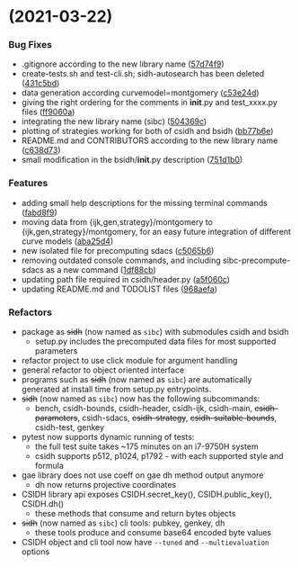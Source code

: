 #  (2021-03-22)


### Bug Fixes

* .gitignore according to the new library name ([57d74f9](https://github.com/JJChiDguez/velusqrt/commit/57d74f9e573ac7693e2e5a58d97aca26224ce10c))
* create-tests.sh and test-cli.sh; sidh-autosearch has been deleted ([431c5bd](https://github.com/JJChiDguez/velusqrt/commit/431c5bdf49744a930141b6daf984d68b2199eaf8))
* data generation according curvemodel=montgomery ([c53e24d](https://github.com/JJChiDguez/velusqrt/commit/c53e24daa4b0fcbf281b783695741ead13e13a19))
* giving the right ordering for the comments in __init__.py and test_xxxx.py files ([ff9060a](https://github.com/JJChiDguez/velusqrt/commit/ff9060a146dddad05176bea6d8f0051dec8d853f))
* integrating the new library name (sibc) ([504369c](https://github.com/JJChiDguez/velusqrt/commit/504369c0b7969adb222f0866f752f69548accff1))
* plotting of strategies working for both of csidh and bsidh ([bb77b6e](https://github.com/JJChiDguez/velusqrt/commit/bb77b6ed85906a2ae095056b510d76e5a3a4652c))
* README.md and CONTRIBUTORS according to the new library name ([c638d73](https://github.com/JJChiDguez/velusqrt/commit/c638d730d9978845944a55c44d94c7b3f3e725c3))
* small modification in the bsidh/__init__.py description ([751d1b0](https://github.com/JJChiDguez/velusqrt/commit/751d1b0f4e3abb3a1efba96f466c2abf22388665))


### Features

* adding small help descriptions for the missing terminal commands ([fabd8f9](https://github.com/JJChiDguez/velusqrt/commit/fabd8f9b9ca5ddb3cdd7dcc1589114c67e660554))
* moving data from {ijk,gen,strategy}/montgomery to {ijk,gen,strategy}/montgomery, for an easy future integration of different curve models ([aba25d4](https://github.com/JJChiDguez/velusqrt/commit/aba25d4e31c60026283418d4ae33f83df962d637))
* new isolated file for precomputing sdacs ([c5065b6](https://github.com/JJChiDguez/velusqrt/commit/c5065b6287839d371e9620446f2d368cebe8c9c1))
* removing outdated console commands, and including sibc-precompute-sdacs as a new command ([1df88cb](https://github.com/JJChiDguez/velusqrt/commit/1df88cbe706e8923da8950394ca72ca38e3a8ec5))
* updating path file required in csidh/header.py ([a5f060c](https://github.com/JJChiDguez/velusqrt/commit/a5f060c8866a54729e671a96133e70fdb8c2aae5))
* updating README.md and TODOLIST files ([968aefa](https://github.com/JJChiDguez/velusqrt/commit/968aefab37d743e979db5f754a59c8900dedd4bb))

### Refactors

* package as ~~sidh~~ (now named as `sibc`) with submodules csidh and bsidh
  * setup.py includes the precomputed data files for most supported parameters
* refactor project to use click module for argument handling
* general refactor to object oriented interface
* programs such as ~~sidh~~ (now named as `sibc`) are automatically generated at install time from
  setup.py entrypoints.
* ~~sidh~~ (now named as `sibc`) now has the following subcommands:
  * bench, csidh-bounds, csidh-header, csidh-ijk, csidh-main,
    ~~csidh-parameters~~, csidh-sdacs, ~~csidh-strategy~~, ~~csidh-suitable-bounds~~,
    csidh-test, genkey
* pytest now supports dynamic running of tests:
  * the full test suite takes ~175 minutes on an i7-9750H system
  * csidh supports p512, p1024, p1792 - with each supported style and formula
* gae library does not use coeff on gae dh method output anymore
  * dh now returns projective coordinates
* CSIDH library api exposes CSIDH.secret_key(), CSIDH.public_key(), CSIDH.dh()
  * these methods that consume and return bytes objects
* ~~sidh~~ (now named as `sibc`) cli tools: pubkey, genkey, dh
  * these tools produce and consume base64 encoded byte values
* CSIDH object and cli tool now have `--tuned` and `--multievaluation` options
